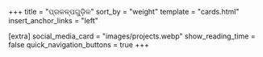 +++
title = "ପ୍ରକଳ୍ପଗୁଡ଼ିକ"
sort_by = "weight"
template = "cards.html"
insert_anchor_links = "left"

[extra]
social_media_card = "images/projects.webp"
show_reading_time = false
quick_navigation_buttons = true
+++
